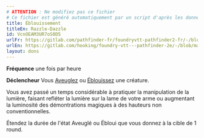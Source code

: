 ```yaml
---
# ATTENTION : Ne modifiez pas ce fichier
# Ce fichier est généré automatiquement par un script d'après les données du module Foundry VTT officiel et de sa traduction
title: Éblouissement
titleEn: Razzle-Dazzle
id: VcnOEAM3UR7oS0D5
urlFr: https://gitlab.com/pathfinder-fr/foundryvtt-pathfinder2-fr/-/blob/master/data/feats/VcnOEAM3UR7oS0D5.htm
urlEn: https://gitlab.com/hooking/foundry-vtt---pathfinder-2e/-/blob/master/packs/data/feats.db/razzle-dazzle.json
layout: dons
---
```

**Fréquence** une fois par heure

**Déclencheur** Vous [Aveuglez](../conditions/aveuglé.html) ou [Éblouissez](../conditions/ébloui.html) une créature.

Vous avez passé un temps considérable à pratiquer la manipulation de la lumière, faisant refléter la lumière sur la lame de votre arme ou augmentant la luminosité des démontrations magiques à des hauteurs non conventionnelles.

Étendez la durée de l'état Aveuglé ou Ébloui que vous donnez à la cible de 1 round.
